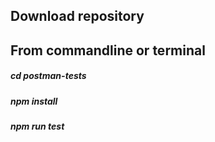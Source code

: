 
## Download repository
## From commandline or terminal
##### cd postman-tests
##### npm install
##### npm run test
